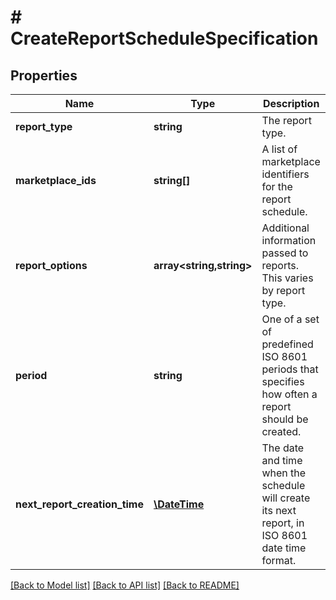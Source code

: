 # # CreateReportScheduleSpecification

## Properties

Name | Type | Description | Notes
------------ | ------------- | ------------- | -------------
**report_type** | **string** | The report type. |
**marketplace_ids** | **string[]** | A list of marketplace identifiers for the report schedule. |
**report_options** | **array<string,string>** | Additional information passed to reports. This varies by report type. | [optional]
**period** | **string** | One of a set of predefined ISO 8601 periods that specifies how often a report should be created. |
**next_report_creation_time** | [**\DateTime**](\DateTime.md) | The date and time when the schedule will create its next report, in ISO 8601 date time format. | [optional]

[[Back to Model list]](../../README.md#models) [[Back to API list]](../../README.md#endpoints) [[Back to README]](../../README.md)

